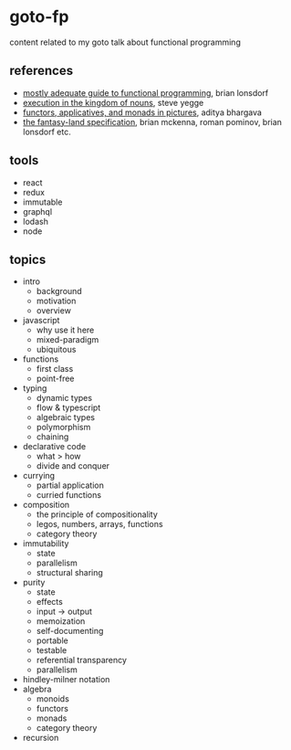 # goto-fp
content related to my goto talk about functional programming

## references
- [mostly adequate guide to functional programming](https://www.gitbook.com/book/drboolean/mostly-adequate-guide), brian lonsdorf
- [execution in the kingdom of nouns](http://steve-yegge.blogspot.dk/2006/03/execution-in-kingdom-of-nouns.html), steve yegge
- [functors, applicatives, and monads in pictures](http://adit.io/posts/2013-04-17-functors,_applicatives,_and_monads_in_pictures.html), aditya bhargava
- [the fantasy-land specification](https://github.com/fantasyland/fantasy-land), brian mckenna, roman pominov, brian lonsdorf etc.

## tools
- react
- redux
- immutable
- graphql
- lodash
- node

## topics
- intro
  - background
  - motivation
  - overview
- javascript
  - why use it here
  - mixed-paradigm
  - ubiquitous
- functions
  - first class
  - point-free
- typing
  - dynamic types
  - flow & typescript
  - algebraic types
  - polymorphism
  - chaining
- declarative code
  - what > how
  - divide and conquer
- currying
  - partial application
  - curried functions
- composition
  - the principle of compositionality
  - legos, numbers, arrays, functions
  - category theory
- immutability
  - state
  - parallelism
  - structural sharing
- purity
  - state
  - effects
  - input -> output
  - memoization
  - self-documenting
  - portable
  - testable
  - referential transparency
  - parallelism
- hindley-milner notation
- algebra
  - monoids
  - functors
  - monads
  - category theory
- recursion
